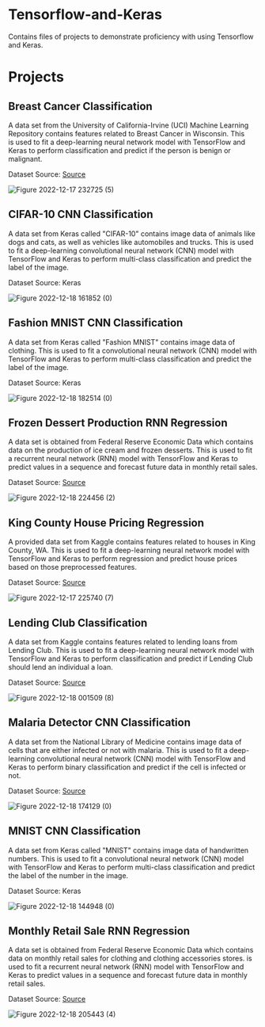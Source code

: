 # Tensorflow-and-Keras
Contains files of projects to demonstrate proficiency with using Tensorflow and Keras.

# Projects
## Breast Cancer Classification
A data set from the University of California-Irvine (UCI) Machine Learning Repository contains features related to Breast Cancer in Wisconsin. This is used to fit a deep-learning neural network model with TensorFlow and Keras to perform classification and predict if the person is benign or malignant.

Dataset Source: [Source](https://archive.ics.uci.edu/ml/datasets/Breast+Cancer+Wisconsin+(Diagnostic))

![Figure 2022-12-17 232725 (5)](https://user-images.githubusercontent.com/42896783/211399906-7559a7b2-453d-48d1-8797-ff68eddfd15c.png)

## CIFAR-10 CNN Classification
A data set from Keras called "CIFAR-10" contains image data of animals like dogs and cats, as well as vehicles like automobiles and trucks. This is used to fit a deep-learning convolutional neural network (CNN) model with TensorFlow and Keras to perform multi-class classification and predict the label of the image.

Dataset Source: Keras

![Figure 2022-12-18 161852 (0)](https://user-images.githubusercontent.com/42896783/211400694-0ed9af11-5018-42cc-acb7-76244bbc24f6.png)

## Fashion MNIST CNN Classification
A data set from Keras called "Fashion MNIST" contains image data of clothing. This is used to fit a convolutional neural network (CNN) model with TensorFlow and Keras to perform multi-class classification and predict the label of the image.

Dataset Source: Keras

![Figure 2022-12-18 182514 (0)](https://user-images.githubusercontent.com/42896783/211400662-7f7fd69c-6d10-4492-9c82-25fc5f888c18.png)

## Frozen Dessert Production RNN Regression
A data set is obtained from Federal Reserve Economic Data which contains data on the production of ice cream and frozen desserts. This is used to fit a recurrent neural network (RNN) model with TensorFlow and Keras to predict values in a sequence and forecast future data in monthly retail sales.

Dataset Source: [Source](https://fred.stlouisfed.org/series/IPN31152N)

![Figure 2022-12-18 224456 (2)](https://user-images.githubusercontent.com/42896783/211400108-bca0d93c-abc8-4211-b4c3-2e177be1018c.png)


## King County House Pricing Regression
A provided data set from Kaggle contains features related to houses in King County, WA. This is used to fit a deep-learning neural network model with TensorFlow and Keras to perform regression and predict house prices based on those preprocessed features.

Dataset Source: [Source](https://www.kaggle.com/datasets/harlfoxem/housesalesprediction)

![Figure 2022-12-17 225740 (7)](https://user-images.githubusercontent.com/42896783/211400156-a724565a-57fb-4007-95b2-1d8aed714c1d.png)

## Lending Club Classification
A data set from Kaggle contains features related to lending loans from Lending Club. This is used to fit a deep-learning neural network model with TensorFlow and Keras to perform classification and predict if Lending Club should lend an individual a loan.

Dataset Source: [Source](https://www.kaggle.com/datasets/wordsforthewise/lending-club)

![Figure 2022-12-18 001509 (8)](https://user-images.githubusercontent.com/42896783/211400314-b642edc2-8839-4fa2-9787-79617700b572.png)

## Malaria Detector CNN Classification
A data set from the National Library of Medicine contains image data of cells that are either infected or not with malaria. This is used to fit a deep-learning convolutional neural network (CNN) model with TensorFlow and Keras to perform binary classification and predict if the cell is infected or not.

Dataset Source: [Source](https://lhncbc.nlm.nih.gov/LHC-research/LHC-projects/image-processing/malaria-screener.html)

![Figure 2022-12-18 174129 (0)](https://user-images.githubusercontent.com/42896783/211400769-41892a16-2df4-452b-b8f7-ac43a08b79fb.png)

## MNIST CNN Classification
A data set from Keras called "MNIST" contains image data of handwritten numbers. This is used to fit a convolutional neural network (CNN) model with TensorFlow and Keras to perform multi-class classification and predict the label of the number in the image.

Dataset Source: Keras

![Figure 2022-12-18 144948 (0)](https://user-images.githubusercontent.com/42896783/211400412-1795d3b6-bc62-4d2b-b489-cde1baffc205.png)

## Monthly Retail Sale RNN Regression
A data set is obtained from Federal Reserve Economic Data which contains data on monthly retail sales for clothing and clothing accessories stores. is used to fit a recurrent neural network (RNN) model with TensorFlow and Keras to predict values in a sequence and forecast future data in monthly retail sales.

Dataset Source: [Source](https://fred.stlouisfed.org/series/MRTSSM448USN)

![Figure 2022-12-18 205443 (4)](https://user-images.githubusercontent.com/42896783/211400469-8f4f03ab-f47f-4e17-a64a-f0cc1501d115.png)

